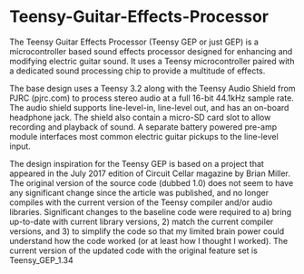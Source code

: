 # Teensy-Guitar-Effects-Processor

The Teensy Guitar Effects Processor (Teensy GEP or just GEP) is a microcontroller based sound effects processor designed for enhancing and modifying electric guitar sound. It uses a Teensy microcontroller paired with a dedicated sound processing chip to provide a multitude of effects. 

The base design uses a Teensy 3.2 along with the Teensy Audio Shield from PJRC (pjrc.com) to process stereo audio at a full 16-bit 44.1kHz sample rate. The audio shield supports line-level-in, line-level out, and has an on-board headphone jack. The shield also contain a micro-SD card slot to allow recording and playback of sound. A separate battery powered pre-amp module interfaces most common electric guitar pickups to the line-level input. 

The design inspiration for the Teensy GEP is based on a project that appeared in the July 2017 edition of Circuit Cellar magazine by Brian Miller.  The original version of the source code (dubbed 1.0) does not seem to have any significant change since the article was published, and no longer compiles with the current version of the Teensy compiler and/or audio libraries. Significant changes to the baseline code were required to a) bring up-to-date with current library versions, 2) match the current compiler versions, and 3) to simplify the code so that my limited brain power could understand how the code worked (or at least how I thought I worked). The current version of the updated code with the original feature set is Teensy_GEP_1.34
